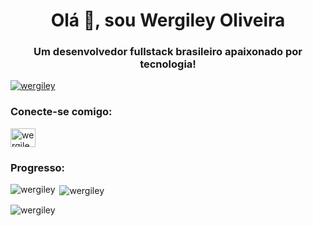 <h1 align="center">Olá 👋, sou Wergiley Oliveira</h1>
<h3 align="center">Um desenvolvedor fullstack brasileiro apaixonado por tecnologia!</h3>


<p align="left"> <a href= "https://github.com/ryo-ma/github-profile-trophy"><img src="https://github-profile-trophy.vercel.app/?username=wergiley" alt="wergiley" / ></a> </p>

<h3 align="left">Conecte-se comigo:</h3>
<p align="left">

<a href="https://instagram.com/wergileyoliveira" target="blank"><img align="center" src="https://raw.githubusercontent.com/rahuldkjain/github-profile-readme-generator /master/src/images/icons/Social/instagram.svg" alt="wergileyoliveira" height="30" width="40" /></a>

</p>

<h3 align="left">Progresso:</h3>


<p><img align="left" src="https://github-readme-stats.vercel.app/api/top-langs?username=wergiley&show_icons=true&locale=en&layout=compact" alt="wergiley" /> </p>

<p> <img align="center" src="https://github-readme-stats.vercel.app/api?username=wergiley&show_icons=true&locale=en" alt="wergiley" /> </p>

<p><img align="center" src="https://github-readme-streak-stats.herokuapp.com/?user=wergiley&" alt="wergiley" /></p>



